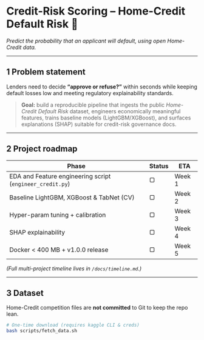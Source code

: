 # Credit-Risk Scoring – Home-Credit Default Risk 🚀
*Predict the probability that an applicant will default, using open Home-Credit data.*

---

## 1  Problem statement
Lenders need to decide **“approve or refuse?”** within seconds while keeping default losses low and meeting regulatory explainability standards.

> **Goal:** build a reproducible pipeline that ingests the public *Home-Credit Default Risk* dataset, engineers economically meaningful features, trains baseline models (LightGBM/XGBoost), and surfaces explanations (SHAP) suitable for credit-risk governance docs.

---

## 2  Project roadmap 
| Phase | Status | ETA |
|-------|--------|-----|
| EDA and Feature engineering script (`engineer_credit.py`) | ▢ | Week 1 |
| Baseline LightGBM, XGBoost & TabNet (CV) | ▢ | Week 2 |
| Hyper-param tuning + calibration | ▢ | Week 3 |
| SHAP explainability | ▢ | Week 4 |
| Docker < 400 MB + v1.0.0 release | ▢ | Week 5 |

*(Full multi-project timeline lives in `/docs/timeline.md`.)*

---

## 3  Dataset 
Home-Credit competition files are **not committed** to Git to keep the repo lean.

```bash
# One-time download (requires kaggle CLI & creds)
bash scripts/fetch_data.sh
